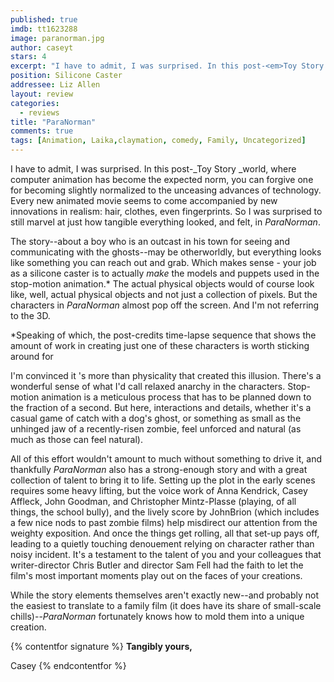 ```yaml
---
published: true
imdb: tt1623288
image: paranorman.jpg
author: caseyt
stars: 4
excerpt: "I have to admit, I was surprised. In this post-<em>Toy Story </em>world, where computer animation has become the expected norm, you can forgive one for becoming slightly normalized to the unceasing advances of technology. "
position: Silicone Caster
addressee: Liz Allen
layout: review
categories:
  - reviews
title: "ParaNorman"
comments: true
tags: [Animation, Laika,claymation, comedy, Family, Uncategorized]
---
```

I have to admit, I was surprised. In this post-_Toy Story _world, where computer animation has become the expected norm, you can forgive one for becoming slightly normalized to the unceasing advances of technology. Every new animated movie seems to come accompanied by new innovations in realism: hair, clothes, even fingerprints. So I was surprised to still marvel at just how tangible everything looked, and felt, in _ParaNorman_.

The story--about a boy who is an outcast in his town for seeing and communicating with the ghosts--may be otherworldly, but everything looks like something you can reach out and grab. Which makes sense - your job as a silicone caster is to actually _make_ the models and puppets used in the stop-motion animation.* The actual physical objects would of course look like, well, actual physical objects and not just a collection of pixels. But the characters in _ParaNorman_ almost pop off the screen. And I'm not referring to the 3D. 

*Speaking of which, the post-credits time-lapse sequence that shows the amount of work in creating just one of these characters is worth sticking around for

I'm convinced it 's more than physicality that created this illusion. There's a wonderful sense of what I'd call relaxed anarchy in the characters. Stop-motion animation is a meticulous process that has to be planned down to the fraction of a second. But here, interactions and details, whether it's a casual game of catch with a dog's ghost, or something as small as the unhinged jaw of a recently-risen zombie, feel unforced and natural (as much as those can feel natural).

All of this effort wouldn't amount to much without something to drive it, and thankfully _ParaNorman_ also has a strong-enough story and with a great collection of talent to bring it to life. Setting up the plot in the early scenes requires some heavy lifting, but the voice work of Anna Kendrick, Casey Affleck, John Goodman, and Christopher Mintz-Plasse (playing, of all things, the school bully), and the lively score by JohnBrion (which includes a few nice nods to past zombie films) help misdirect our attention from the weighty exposition. And once the things get rolling, all that set-up pays off, leading to a quietly touching denouement relying on character rather than noisy incident. It's a testament to the talent of you and your colleagues that writer-director Chris Butler and director Sam Fell had the faith to let the film's most important moments play out on the faces of your creations.

While the story elements themselves aren't exactly new--and probably not the easiest to translate to a family film (it does have its share of small-scale chills)--_ParaNorman_ fortunately knows how to mold them into a unique creation.

{% contentfor signature %}
**Tangibly yours,**

Casey
{% endcontentfor %}